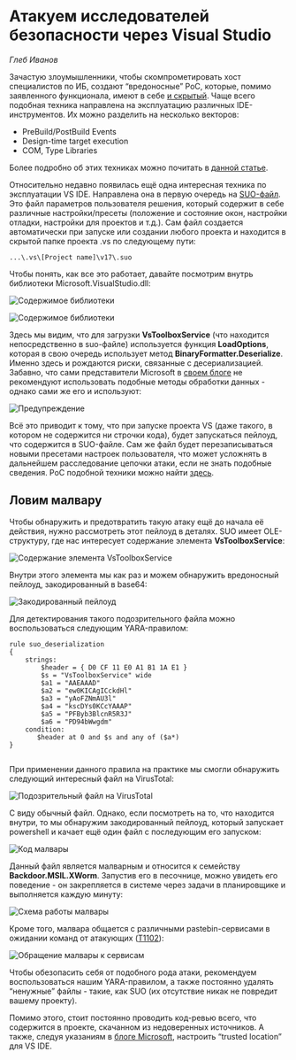 # Атакуем исследователей безопасности через Visual Studio
*Глеб Иванов*

Зачастую злоумышленники, чтобы скомпрометировать хост специалистов по ИБ, создают “вредоносные” PoC, которые, помимо заявленного функционала, имеют в себе [и скрытый](https://www.microsoft.com/en-us/security/blog/2021/01/28/zinc-attacks-against-security-researchers/). Чаще всего подобная техника направлена на эксплуатацию различных IDE-инструментов. Их можно разделить на несколько векторов:

- PreBuild/PostBuild Events
- Design-time target execution
- COM, Type Libraries

Более подробно об этих техниках можно почитать в [данной статье](https://www.outflank.nl/blog/2023/03/28/attacking-visual-studio-for-initial-access/).

Относительно недавно появилась ещё одна интересная техника по эксплуатации VS IDE. Направлена она в первую очередь на [SUO-файл](https://learn.microsoft.com/ru-ru/visualstudio/extensibility/internals/solution-user-options-dot-suo-file?view=vs-2022). Это файл параметров пользователя решения, который содержит в себе различные настройки/пресеты (положение и состояние окон, настройки отладки, настройки для проектов и т.д.). Сам файл создается автоматически при запуске или создании любого проекта и находится в скрытой папке проекта .vs по следующему пути:

```
...\.vs\[Project name]\v17\.suo
```

Чтобы понять, как все это работает, давайте посмотрим внутрь библиотеки Microsoft.VisualStudio.dll:

![Содержимое библиотеки](https://github.com/klsecservices/Publications/blob/03bd87493705375eff3678f8a73eb8feb9c37bc7/purpleshift/pics-vs/1-vs-load.png?raw=true)

![Содержимое библиотеки](https://github.com/klsecservices/Publications/blob/6c7a451f3e0fcc79a51d64c89b7e3e77172d4503/purpleshift/pics-vs/2-vs-load.png?raw=true)

Здесь мы видим, что для загрузки **VsToolboxService** (что находится непосредственно в suo-файле) используется функция **LoadOptions**, которая в свою очередь использует метод **BinaryFormatter.Deserialize**. Именно здесь и рождаются риски, связанные с десериализацией. Забавно, что сами представители Microsoft в [своем блоге](https://learn.microsoft.com/ru-ru/dotnet/standard/serialization/binaryformatter-security-guide) не рекомендуют использовать подобные методы обработки данных - однако сами же его и используют:

![Предупреждение](https://github.com/klsecservices/Publications/blob/03bd87493705375eff3678f8a73eb8feb9c37bc7/purpleshift/pics-vs/3-ms-warning.png?raw=true)
 
Всё это приводит к тому, что при запуске проекта VS (даже такого, в котором не содержится ни строчки кода), будет запускаться пейлоуд, что содержится в SUO-файле. Сам же файл будет перезаписываться новыми пресетами настроек пользователя, что может усложнять в дальнейшем расследование цепочки атаки, если не знать подобные сведения. PoC подобной техники можно найти [здесь](https://github.com/cjm00n/EvilSln). 

## Ловим малвару

Чтобы обнаружить и предотвратить такую атаку ещё до начала её действия, нужно рассмотреть этот пейлоуд в деталях. SUO имеет OLE-структуру, где наc интересует содержание элемента **VsToolboxService**:

![Содержание элемента VsToolboxService](https://github.com/klsecservices/Publications/blob/03bd87493705375eff3678f8a73eb8feb9c37bc7/purpleshift/pics-vs/3-vs-content.png?raw=true)

Внутри этого элемента мы как раз и можем обнаружить вредоносный пейлоуд, закодированный в base64:

![Закодированный пейлоуд](https://github.com/klsecservices/Publications/blob/03bd87493705375eff3678f8a73eb8feb9c37bc7/purpleshift/pics-vs/4-vs-payload.png?raw=true)

Для детектирования такого подозрительного файла можно воспользоваться следующим YARA-правилом:


```
rule suo_deserialization 
{
    strings:
        $header = { D0 CF 11 E0 A1 B1 1A E1 } 
        $s = "VsToolboxService" wide
        $a1 = "AAEAAAD"
        $a2 = "ew0KICAgICckdHl"
        $a3 = "yAoFZNmAU3l"
        $a4 = "kscDYs0KCcYAAAP"
        $a5 = "PFByb3BlcnR5R3J"
        $a6 = "PD94bWwgdm" 
    condition:
       $header at 0 and $s and any of ($a*)
}
 
```

При применении данного правила на практике мы смогли обнаружить следующий интересный файл на VirusTotal:

![Подозрительный файл на VirusTotal](https://github.com/klsecservices/Publications/blob/03bd87493705375eff3678f8a73eb8feb9c37bc7/purpleshift/pics-vs/5-virustotal.png?raw=true)

С виду обычный файл. Однако, если посмотреть на то, что находится внутри, то мы обнаружим закодированный пейлоуд, который запускает powershell и качает ещё один файл с последующим его запуском:

![Код малвары](https://github.com/klsecservices/Publications/blob/03bd87493705375eff3678f8a73eb8feb9c37bc7/purpleshift/pics-vs/6-file-content.png?raw=true)

Данный файл является малварным и относится к семейству **Backdoor.MSIL.XWorm**. Запустив его в песочнице, можно увидеть его поведение - он закрепляется в системе через задачи в планировщике и выполняется каждую минуту:

![Схема работы малвары](https://github.com/klsecservices/Publications/blob/03bd87493705375eff3678f8a73eb8feb9c37bc7/purpleshift/pics-vs/7-backdoor-scheme.png?raw=true)

Кроме того, малвара общается с различными pastebin-сервисами в ожидании команд от атакующих ([T1102](https://attack.mitre.org/techniques/T1102/)):

![Обращение малвары к сервисам](https://github.com/klsecservices/Publications/blob/03bd87493705375eff3678f8a73eb8feb9c37bc7/purpleshift/pics-vs/8-backdoor-connection.png?raw=true)

Чтобы обезопасить себя от подобного рода атаки, рекомендуем воспользоваться нашим YARA-правилом, а также постоянно удалять “ненужные” файлы - такие, как SUO (их отсутствие никак не повредит вашему проекту). 

Помимо этого, стоит постоянно проводить код-ревью всего, что содержится в проекте, скачанном из недоверенных источников. А также, следуя указаниям в [блоге Microsoft](https://devblogs.microsoft.com/visualstudio/improving-developer-security-with-visual-studio-2022/), настроить “trusted location” для VS IDE.

